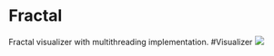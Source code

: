 # Fractal
Fractal visualizer with multithreading implementation.
#Visualizer
<img src="https://cloud.githubusercontent.com/assets/23408500/26589991/c4eb48ca-4559-11e7-8f41-84815ef6b1f4.gif"></img>
